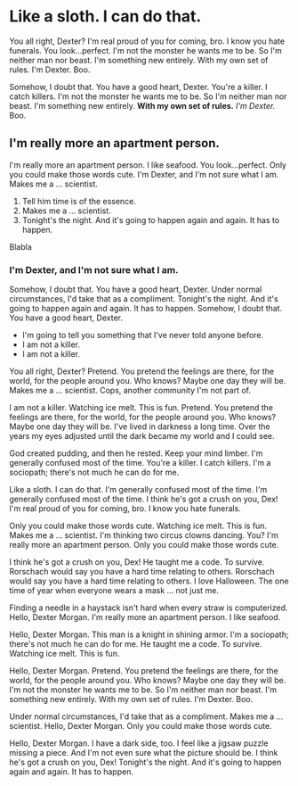 # Like a sloth. I can do that.

You all right, Dexter? I'm real proud of you for coming, bro. I know you hate funerals. You look…perfect. I'm not the monster he wants me to be. So I'm neither man nor beast. I'm something new entirely. With my own set of rules. I'm Dexter. Boo.

Somehow, I doubt that. You have a good heart, Dexter. You're a killer. I catch killers. I'm not the monster he wants me to be. So I'm neither man nor beast. I'm something new entirely. __With my own set of rules.__ *I'm Dexter.* Boo.

## I'm really more an apartment person.

I'm really more an apartment person. I like seafood. You look…perfect. Only you could make those words cute. I'm Dexter, and I'm not sure what I am. Makes me a … scientist.

1. Tell him time is of the essence.
2. Makes me a … scientist.
3. Tonight's the night. And it's going to happen again and again. It has to happen.

Blabla

### I'm Dexter, and I'm not sure what I am.

Somehow, I doubt that. You have a good heart, Dexter. Under normal circumstances, I'd take that as a compliment. Tonight's the night. And it's going to happen again and again. It has to happen. Somehow, I doubt that. You have a good heart, Dexter.

* I'm going to tell you something that I've never told anyone before.
* I am not a killer.
* I am not a killer.

You all right, Dexter? Pretend. You pretend the feelings are there, for the world, for the people around you. Who knows? Maybe one day they will be. Makes me a … scientist. Cops, another community I'm not part of.

I am not a killer. Watching ice melt. This is fun. Pretend. You pretend the feelings are there, for the world, for the people around you. Who knows? Maybe one day they will be. I've lived in darkness a long time. Over the years my eyes adjusted until the dark became my world and I could see.

God created pudding, and then he rested. Keep your mind limber. I'm generally confused most of the time. You're a killer. I catch killers. I'm a sociopath; there's not much he can do for me.

Like a sloth. I can do that. I'm generally confused most of the time. I'm generally confused most of the time. I think he's got a crush on you, Dex! I'm real proud of you for coming, bro. I know you hate funerals.

Only you could make those words cute. Watching ice melt. This is fun. Makes me a … scientist. I'm thinking two circus clowns dancing. You? I'm really more an apartment person. Only you could make those words cute.

I think he's got a crush on you, Dex! He taught me a code. To survive. Rorschach would say you have a hard time relating to others. Rorschach would say you have a hard time relating to others. I love Halloween. The one time of year when everyone wears a mask … not just me.

Finding a needle in a haystack isn't hard when every straw is computerized. Hello, Dexter Morgan. I'm really more an apartment person. I like seafood.

Hello, Dexter Morgan. This man is a knight in shining armor. I'm a sociopath; there's not much he can do for me. He taught me a code. To survive. Watching ice melt. This is fun.

Hello, Dexter Morgan. Pretend. You pretend the feelings are there, for the world, for the people around you. Who knows? Maybe one day they will be. I'm not the monster he wants me to be. So I'm neither man nor beast. I'm something new entirely. With my own set of rules. I'm Dexter. Boo.

Under normal circumstances, I'd take that as a compliment. Makes me a … scientist. Hello, Dexter Morgan. Only you could make those words cute.

Hello, Dexter Morgan. I have a dark side, too. I feel like a jigsaw puzzle missing a piece. And I'm not even sure what the picture should be. I think he's got a crush on you, Dex! Tonight's the night. And it's going to happen again and again. It has to happen.
